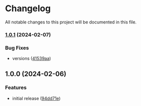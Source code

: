 # Changelog

All notable changes to this project will be documented in this file.

### [1.0.1](https://github.com/finisterra-io/terraform-aws-cloudmap/compare/v1.0.0...v1.0.1) (2024-02-07)


### Bug Fixes

* versions ([41539aa](https://github.com/finisterra-io/terraform-aws-cloudmap/commit/41539aa8a045f1a4017e083d3cfdd1b98f9fe563))

## 1.0.0 (2024-02-06)


### Features

* initial release ([94dd71e](https://github.com/finisterra-io/terraform-aws-cloudmap/commit/94dd71e073badf9395d80427b9965434ee272c06))
